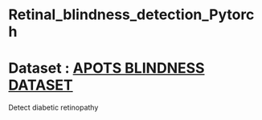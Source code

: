 # Retinal_blindness_detection_Pytorch

# Dataset : [APOTS BLINDNESS DATASET](https://www.kaggle.com/c/aptos2019-blindness-detection)    
Detect diabetic retinopathy
